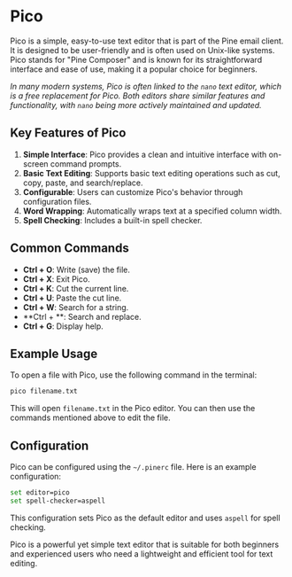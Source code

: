 # Pico

Pico is a simple, easy-to-use text editor that is part of the Pine email client. It is designed to be user-friendly and is often used on Unix-like systems. Pico stands for "Pine Composer" and is known for its straightforward interface and ease of use, making it a popular choice for beginners.

*In many modern systems, Pico is often linked to the `nano` text editor, which is a free replacement for Pico. Both editors share similar features and functionality, with `nano` being more actively maintained and updated.*

## Key Features of Pico

1. **Simple Interface**: Pico provides a clean and intuitive interface with on-screen command prompts.
2. **Basic Text Editing**: Supports basic text editing operations such as cut, copy, paste, and search/replace.
3. **Configurable**: Users can customize Pico's behavior through configuration files.
4. **Word Wrapping**: Automatically wraps text at a specified column width.
5. **Spell Checking**: Includes a built-in spell checker.

## Common Commands

- **Ctrl + O**: Write (save) the file.
- **Ctrl + X**: Exit Pico.
- **Ctrl + K**: Cut the current line.
- **Ctrl + U**: Paste the cut line.
- **Ctrl + W**: Search for a string.
- **Ctrl + \**: Search and replace.
- **Ctrl + G**: Display help.

## Example Usage

To open a file with Pico, use the following command in the terminal:

```sh
pico filename.txt
```

This will open `filename.txt` in the Pico editor. You can then use the commands mentioned above to edit the file.

## Configuration

Pico can be configured using the `~/.pinerc` file. Here is an example configuration:

```sh
set editor=pico
set spell-checker=aspell
```

This configuration sets Pico as the default editor and uses `aspell` for spell checking.

Pico is a powerful yet simple text editor that is suitable for both beginners and experienced users who need a lightweight and efficient tool for text editing.